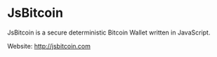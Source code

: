 JsBitcoin
=========

JsBitcoin is a secure deterministic Bitcoin Wallet written in JavaScript.

Website:
http://jsbitcoin.com

